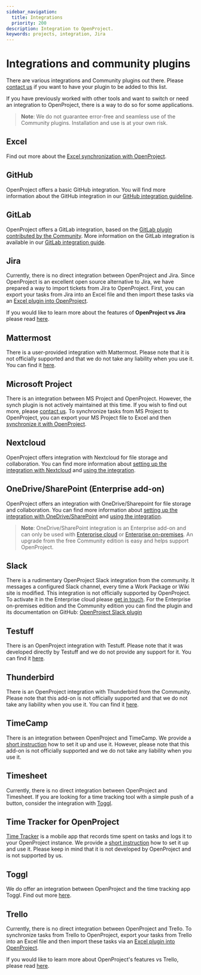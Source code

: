 ```yaml
---
sidebar_navigation:
  title: Integrations
  priority: 200
description: Integration to OpenProject.
keywords: projects, integration, Jira
---
```

# Integrations and community plugins

There are various integrations and Community plugins out there. Please [contact us](https://www.openproject.org/contact/) if you want to have your plugin to be added to this list.

If you have previously worked with other tools and want to switch or need an integration to OpenProject, there is a way to do so for some applications.

> **Note**:  We do not guarantee error-free and seamless use of the Community plugins. Installation and use is at your own risk.

## Excel

Find out more about the [Excel synchronization with OpenProject](./excel-synchronization).

## GitHub

OpenProject offers a basic GitHub integration. You will find more information about the GitHub integration in our [GitHub integration guideline](./github-integration/).

## GitLab

OpenProject offers a GitLab integration, based on the [GitLab plugin contributed by the Community](https://github.com/btey/openproject-gitlab-integration). More information on the GitLab integration is available in our [GitLab integration guide](./gitlab-integration/).

## Jira

Currently, there is no direct integration between OpenProject and Jira. Since OpenProject is an excellent open source alternative to Jira, we have prepared a way to import tickets from Jira to OpenProject. First, you can export your tasks from Jira into an Excel file and then import these tasks via an [Excel plugin into OpenProject](./excel-synchronization).

If you would like to learn more about the features of **OpenProject vs Jira** please read [here](https://www.openproject.org/blog/open-source-jira-alternative/).

## Mattermost

There is a user-provided integration with Mattermost. Please note that it is not officially supported and that we do not take any liability when you use it. You can find it [here](https://github.com/girish17/op-mattermost).

## Microsoft Project

There is an integration between MS Project and OpenProject. However, the synch plugin is not actively maintained at this time. If you wish to find out more, please [contact us](https://www.openproject.org/contact/).
To synchronize tasks from MS Project to OpenProject, you can export your MS Project file to Excel and then [synchronize it with OpenProject]( ./excel-synchronization/).

## Nextcloud

OpenProject offers integration with Nextcloud for file storage and collaboration. You can find more information about [setting up the integration with Nextcloud](./nextcloud) and [using the integration](../../user-guide/file-management/nextcloud-integration/).

## OneDrive/SharePoint (Enterprise add-on)

OpenProject offers an integration with OneDrive/Sharepoint for file storage and collaboration. You can find more information about [setting up the integration with OneDrive/SharePoint](./one-drive) and [using the integration](../../user-guide/file-management/one-drive-integration/).

> **Note**: OneDrive/SharePoint integration is an Enterprise add-on and can only be used with [Enterprise cloud](../../enterprise-guide/enterprise-cloud-guide/) or [Enterprise on-premises](../../enterprise-guide/enterprise-on-premises-guide/). An upgrade from the free Community edition is easy and helps support OpenProject.

## Slack

There is a rudimentary OpenProject Slack integration from the community. It messages a configured Slack channel, every time a Work Package or Wiki site is modified. This integration is not officially supported by OpenProject.
To activate it in the Enterprise cloud please [get in touch](https://www.openproject.org/contact/). For the Enterprise on-premises edition and the Community edition you can find the plugin and its documentation on GitHub: [OpenProject Slack plugin](https://github.com/opf/openproject-slack)

## Testuff

There is an OpenProject integration with Testuff. Please note that it was developed directly by Testuff and we do not provide any support for it. You can find it [here](https://testuff.com/product/help/openproject/).

## Thunderbird

There is an OpenProject integration with Thunderbird from the Community. Please note that this add-on is not officially supported and that we do not take any liability when you use it. You can find it [here](https://addons.thunderbird.net/en-GB/thunderbird/addon/thunderbird-openproject/).

## TimeCamp

There is an integration between OpenProject and TimeCamp. We provide a [short instruction](../../user-guide/time-and-costs/time-tracking/timecamp-integration/) how to set it up and use it. However, please note that this add-on is not officially supported and we do not take any liability when you use it.

## Timesheet

Currently, there is no direct integration between OpenProject and Timesheet. If you are looking for a time tracking tool with a simple push of a button, consider the integration with [Toggl](../../user-guide/time-and-costs/time-tracking/toggl-integration/).

## Time Tracker for OpenProject

[Time Tracker](https://open-time-tracker.com/) is a mobile app that records time spent on tasks and logs it to your OpenProject instance. We provide a [short instruction](../../user-guide/time-and-costs/time-tracking/time-tracker-integration/) how to set it up and use it.  Please keep in mind that it is not developed by OpenProject and is not supported by us.

## Toggl

We do offer an integration between OpenProject and the time tracking app Toggl. Find out more [here](../../user-guide/time-and-costs/time-tracking/toggl-integration/).

## Trello

Currently, there is no direct integration between OpenProject and Trello. To synchronize tasks from Trello to OpenProject, export your tasks from Trello into an Excel file and then import these tasks via an [Excel plugin into OpenProject](./excel-synchronization).

If you would like to learn more about OpenProject's features vs Trello, please read [here](https://www.openproject.org/blog/trello-alternative/).
